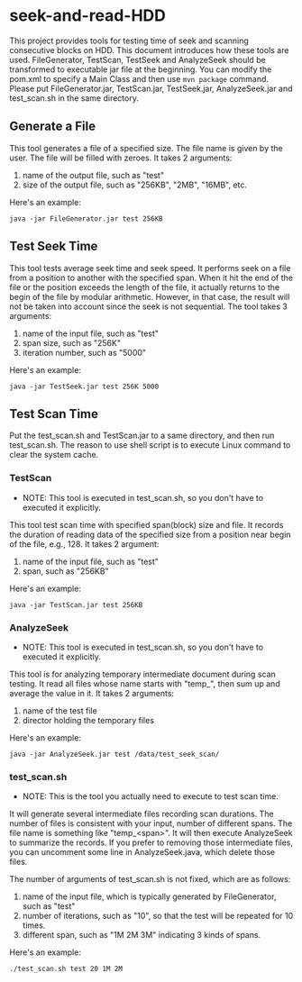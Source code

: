 # seek-and-read-HDD
This project provides tools for testing time of seek and scanning consecutive blocks on HDD. This document introduces how these tools are used. FileGenerator, TestScan, TestSeek and AnalyzeSeek should be transformed to executable jar file at the beginning. You can modify the pom.xml to specify a Main Class and then use `mvn package` command. Please put FileGenerator.jar, TestScan.jar, TestSeek.jar, AnalyzeSeek.jar and test_scan.sh in the same directory.

## Generate a File

This tool generates a file of a specified size. The file name is given by the user. The file will be filled with zeroes. It takes 2 arguments:

1. name of the output file, such as "test"
2. size of the output file, such as "256KB", "2MB", "16MB", etc.

Here's an example:
```
java -jar FileGenerator.jar test 256KB
```

## Test Seek Time
This tool tests average seek time and seek speed. It performs seek on a file from a position to another with the specified span. When it hit the end of the file or the position exceeds the length of the file, it actually returns to the begin of the file by modular arithmetic. However, in that case, the result will not be taken into account since the seek is not sequential. The tool takes 3 arguments:

1. name of the input file, such as "test"
2. span size, such as "256K"
3. iteration number, such as "5000"

Here's an example:
```
java -jar TestSeek.jar test 256K 5000
```

## Test Scan Time
Put the test_scan.sh and TestScan.jar to a same directory, and then run test_scan.sh. The reason to use shell script is to execute Linux command to clear the system cache. 

### TestScan 

* NOTE: This tool is executed in test_scan.sh, so you don't have to executed it explicitly.

This tool test scan time with specified span(block) size and file. It records the duration of reading data of the specified size from a position near begin of the file, e.g., 128. It takes 2 argument:

1. name of the input file, such as "test"
2. span, such as "256KB"

Here's an example:
```
java -jar TestScan.jar test 256KB
```

### AnalyzeSeek
* NOTE: This tool is executed in test_scan.sh, so you don't have to executed it explicitly.

This tool is for analyzing temporary intermediate document during scan testing. It read all files whose name starts with "temp_", then sum up and average the value in it. It takes 2 arguments:

1. name of the test file
2. director holding the temporary files

Here's an example:
```
java -jar AnalyzeSeek.jar test /data/test_seek_scan/
```

### test_scan.sh

* NOTE: This is the tool you actually need to execute to test scan time.

It will generate several intermediate files recording scan durations. The number of files is consistent with your input, number of different spans. The file name is something like "temp_\<span>". It will then execute AnalyzeSeek to summarize the records. If you prefer to removing those intermediate files, you can uncomment some line in AnalyzeSeek.java, which delete those files. 

The number of arguments of test_scan.sh is not fixed, which are as follows:

1. name of the input file, which is typically generated by FileGenerator, such as "test"
2. number of iterations, such as "10", so that the test will be repeated for 10 times.
3. different span, such as "1M 2M 3M" indicating 3 kinds of spans.

Here's an example:
```
./test_scan.sh test 20 1M 2M
```

